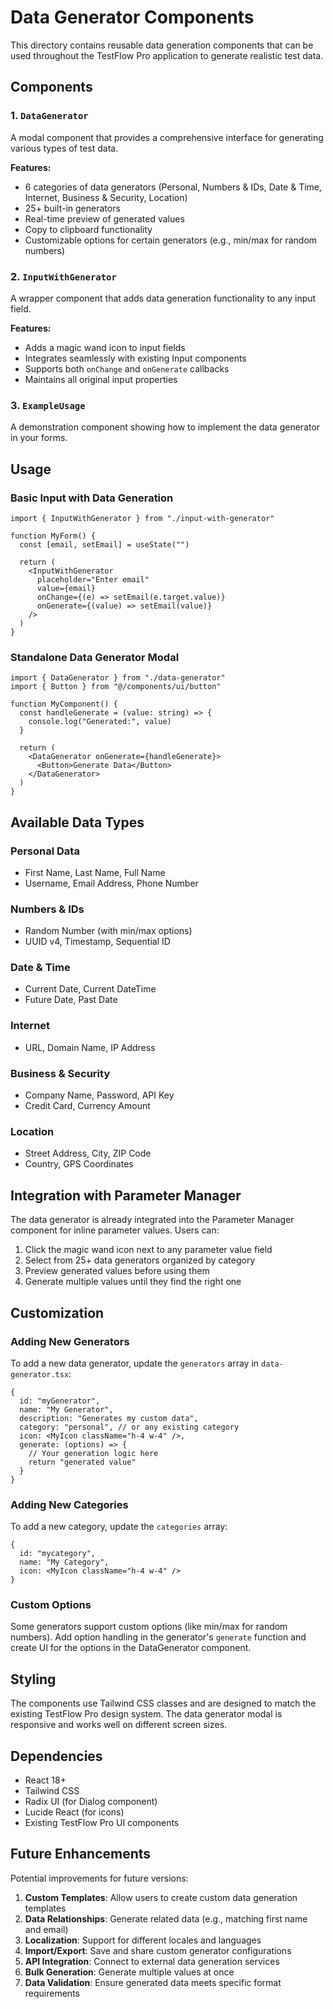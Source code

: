 # Data Generator Components

This directory contains reusable data generation components that can be used throughout the TestFlow Pro application to generate realistic test data.

## Components

### 1. `DataGenerator`
A modal component that provides a comprehensive interface for generating various types of test data.

**Features:**
- 6 categories of data generators (Personal, Numbers & IDs, Date & Time, Internet, Business & Security, Location)
- 25+ built-in generators
- Real-time preview of generated values
- Copy to clipboard functionality
- Customizable options for certain generators (e.g., min/max for random numbers)

### 2. `InputWithGenerator`
A wrapper component that adds data generation functionality to any input field.

**Features:**
- Adds a magic wand icon to input fields
- Integrates seamlessly with existing Input components
- Supports both `onChange` and `onGenerate` callbacks
- Maintains all original input properties

### 3. `ExampleUsage`
A demonstration component showing how to implement the data generator in your forms.

## Usage

### Basic Input with Data Generation

```tsx
import { InputWithGenerator } from "./input-with-generator"

function MyForm() {
  const [email, setEmail] = useState("")

  return (
    <InputWithGenerator
      placeholder="Enter email"
      value={email}
      onChange={(e) => setEmail(e.target.value)}
      onGenerate={(value) => setEmail(value)}
    />
  )
}
```

### Standalone Data Generator Modal

```tsx
import { DataGenerator } from "./data-generator"
import { Button } from "@/components/ui/button"

function MyComponent() {
  const handleGenerate = (value: string) => {
    console.log("Generated:", value)
  }

  return (
    <DataGenerator onGenerate={handleGenerate}>
      <Button>Generate Data</Button>
    </DataGenerator>
  )
}
```

## Available Data Types

### Personal Data
- First Name, Last Name, Full Name
- Username, Email Address, Phone Number

### Numbers & IDs
- Random Number (with min/max options)
- UUID v4, Timestamp, Sequential ID

### Date & Time
- Current Date, Current DateTime
- Future Date, Past Date

### Internet
- URL, Domain Name, IP Address

### Business & Security
- Company Name, Password, API Key
- Credit Card, Currency Amount

### Location
- Street Address, City, ZIP Code
- Country, GPS Coordinates

## Integration with Parameter Manager

The data generator is already integrated into the Parameter Manager component for inline parameter values. Users can:

1. Click the magic wand icon next to any parameter value field
2. Select from 25+ data generators organized by category
3. Preview generated values before using them
4. Generate multiple values until they find the right one

## Customization

### Adding New Generators

To add a new data generator, update the `generators` array in `data-generator.tsx`:

```tsx
{
  id: "myGenerator",
  name: "My Generator",
  description: "Generates my custom data",
  category: "personal", // or any existing category
  icon: <MyIcon className="h-4 w-4" />,
  generate: (options) => {
    // Your generation logic here
    return "generated value"
  }
}
```

### Adding New Categories

To add a new category, update the `categories` array:

```tsx
{ 
  id: "mycategory", 
  name: "My Category", 
  icon: <MyIcon className="h-4 w-4" /> 
}
```

### Custom Options

Some generators support custom options (like min/max for random numbers). Add option handling in the generator's `generate` function and create UI for the options in the DataGenerator component.

## Styling

The components use Tailwind CSS classes and are designed to match the existing TestFlow Pro design system. The data generator modal is responsive and works well on different screen sizes.

## Dependencies

- React 18+
- Tailwind CSS
- Radix UI (for Dialog component)
- Lucide React (for icons)
- Existing TestFlow Pro UI components

## Future Enhancements

Potential improvements for future versions:

1. **Custom Templates**: Allow users to create custom data generation templates
2. **Data Relationships**: Generate related data (e.g., matching first name and email)
3. **Localization**: Support for different locales and languages
4. **Import/Export**: Save and share custom generator configurations
5. **API Integration**: Connect to external data generation services
6. **Bulk Generation**: Generate multiple values at once
7. **Data Validation**: Ensure generated data meets specific format requirements